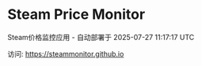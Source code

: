 # Steam Price Monitor

Steam价格监控应用 - 自动部署于 2025-07-27 11:17:17 UTC

访问: https://steammonitor.github.io
